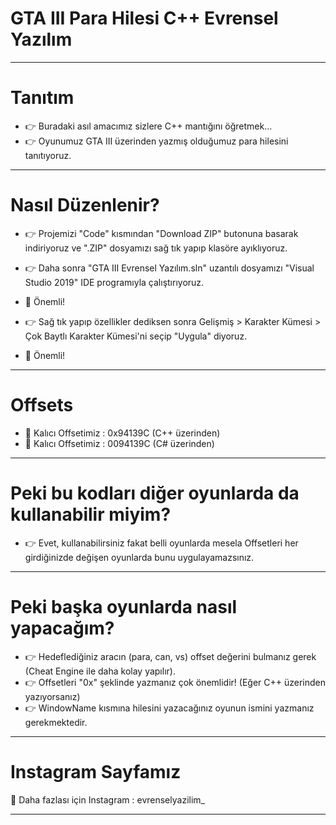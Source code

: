 # GTA III Para Hilesi C++ Evrensel Yazılım

-----------------------------------------------------------------------------------------------------------------------------------------------------------------------

# Tanıtım
- 👉 Buradaki asıl amacımız sizlere C++ mantığını öğretmek...
- 👉 Oyunumuz GTA III üzerinden yazmış olduğumuz para hilesini tanıtıyoruz.

-----------------------------------------------------------------------------------------------------------------------------------------------------------------------

# Nasıl Düzenlenir?
- 👉 Projemizi "Code" kısmından "Download ZIP" butonuna basarak indiriyoruz ve ".ZIP" dosyamızı sağ tık yapıp klasöre ayıklıyoruz.
- 👉 Daha sonra "GTA III Evrensel Yazılım.sln" uzantılı dosyamızı "Visual Studio 2019" IDE programıyla çalıştırıyoruz.

- 🛑 Önemli!

- 👉 Sağ tık yapıp özellikler dediksen sonra Gelişmiş > Karakter Kümesi > Çok Baytlı Karakter Kümesi'ni seçip "Uygula" diyoruz.

- 🛑 Önemli!

-----------------------------------------------------------------------------------------------------------------------------------------------------------------------

# Offsets
- 🛑 Kalıcı Offsetimiz : 0x94139C (C++ üzerinden)
- 🛑 Kalıcı Offsetimiz : 0094139C (C# üzerinden)

-------------------------------------------------------------------------------------------------------------------------------------------------------------------------

# Peki bu kodları diğer oyunlarda da kullanabilir miyim?
- 👉 Evet, kullanabilirsiniz fakat belli oyunlarda mesela Offsetleri her girdiğinizde değişen oyunlarda bunu uygulayamazsınız.

-----------------------------------------------------------------------------------------------------------------------------------------------------------------------

# Peki başka oyunlarda nasıl yapacağım?
- 👉 Hedeflediğiniz aracın (para, can, vs) offset değerini bulmanız gerek (Cheat Engine ile daha kolay yapılır).
- 👉 Offsetleri "0x" şeklinde yazmanız çok önemlidir! (Eğer C++ üzerinden yazıyorsanız)
- 👉 WindowName kısmına hilesini yazacağınız oyunun ismini yazmanız gerekmektedir.

-----------------------------------------------------------------------------------------------------------------------------------------------------------------------

# Instagram Sayfamız
👤 Daha fazlası için Instagram : evrenselyazilim_

-----------------------------------------------------------------------------------------------------------------------------------------------------------------------
